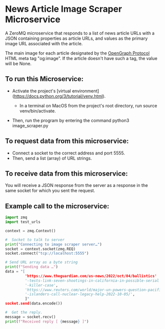 # News Article Image Scraper Microservice
A ZeroMQ microservice that responds to a list of news article URLs with a JSON
containing properties as article URLs, and values as the primary image URL 
associated with the article. 

The main image for each article designated by the [OpenGraph Protocol](https://ogp.me/) HTML meta 
tag "og:image". If the article doesn't have such a tag, the value will be None.

## To run this Microservice:
* Activate the project's [virtual environment] (https://docs.python.org/3/tutorial/venv.html). 
  * In a terminal on MacOS from the project's root directory, run source venv/bin/activate.

* Then, run the program by entering the command python3 image_scraper.py

## To request data from this microservice: 
* Connect a socket to the correct address and port 5555. 
* Then, send a list (array) of URL strings.

## To receive data from this microservice: 
You will receive a JSON response from
the server as a response in the same socket for which you sent the request.

## Example call to the microservice:
```python
import zmq
import test_urls

context = zmq.Context()

#  Socket to talk to server
print("Connecting to image scraper server…")
socket = context.socket(zmq.REQ)
socket.connect("tcp://localhost:5555")

# Send URL array as a byte string
print(f"Sending data …")
data = "[
         'https://www.theguardian.com/us-news/2022/oct/04/ballistics'
         '-tests-link-seven-shootings-in-california-in-possible-serial'
         '-killer-case',
         'https://www.reuters.com/world/major-un-powers-question-pacific'
         '-islanders-call-nuclear-legacy-help-2022-10-05/',
         ]"
socket.send(data.encode())

#  Get the reply.
message = socket.recv()
print(f"Received reply [ {message} ]")
```

